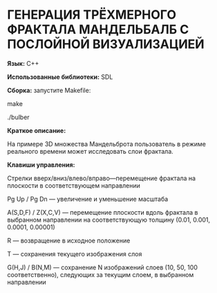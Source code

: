 # ГЕНЕРАЦИЯ ТРЁХМЕРНОГО ФРАКТАЛА МАНДЕЛЬБАЛБ С ПОСЛОЙНОЙ ВИЗУАЛИЗАЦИЕЙ

**Язык:** С++


**Использованные библиотеки:** SDL


**Сборка:** запустите Makefile:

make

./bulber


**Краткое описание:** 

На примере 3D множества Мандельброта пользователь в режиме реального времени может исследовать слои фрактала.


**Клавиши управления:** 

Стрелки вверх/вниз/влево/вправо—перемещение фрактала на плоскости в соответствующем направлении

Pg Up / Pg Dn —  увеличение и уменьшение масштаба

A(S,D,F) / Z(X,C,V) — перемещение плоскости вдоль фрактала в выбранном направлении на соответствующую толщину (0.01, 0.001, 0.0001, 0.00001)

R — возвращение в исходное положение

T — сохранения текущего изображения слоя

G(H,J) / B(N,M) — сохранение N изображений слоев (10, 50, 100 соответственно), следующих за текущим слоем, в выбранном направлении
